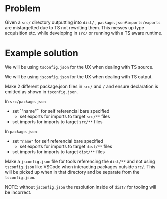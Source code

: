 # Problem

Given a `src/` directory outputting into `dist/` , `package.json#imports/exports` are mistargetted due to TS not rewriting them. This messes up type acquisition etc. while developing in `src/` or running with a TS aware runtime.

# Example solution

We will be using `tsconfig.json` for the UX when dealing with TS source.

We will be using `jsconfig.json` for the UX when dealing with TS output.

Make 2 different package.json files in `src/` and `/` and ensure declaration is emitted as shown in `tsconfig.json`.

In `src/package.json` 
* set `"name"`` for self referencial bare specified
    * set exports for imports to target `src/**` files
* set imports for imports to target `src/**` files

In `package.json`
* set `"name"` for self referencial bare specified
    * set exports for imports to target `dist/**` files
* set imports for imports to target `dist/**` files

Make a `jsconfig.json` file for tools referencing the `dist/**` and not using `tsconfig.json` like VSCode when interacting packages outside `src/`. This will be picked up when in that directory and be separate from the `tsconfig.json`.

NOTE: without `jsconfig.json` the resolution inside of `dist/` for tooling will be incorrect.
